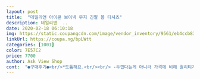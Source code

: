 ```yaml
---
layout: post 
title:  "데일리앤 아이콘 브이넥 무지 긴팔 봄 티셔츠" 
description: 데일리앤  ..
date: 2020-02-18 06:10:18 
img: https://static.coupangcdn.com/image/vendor_inventory/9561/eb4ccb839a997d0cafa620941e6c8e7864ecb03d5074d9e1dd9d6dfda7d0.jpg 
linkUrl: https://coupa.ng/bpLWtt 
categories: [1001] 
color: 7E57C2 
price: 7700 
author: Ask View Shop 
cont:  "●구매후기●<br/>*도톰해요.<br/><br/> -두껍다는게 아니라 가격에 비해 퀄리티가 있어요<br/>*타이트 하지 않고,<br/>*핏이 깔끔해요.<br/><br/>55~66사이즈 입는데 넉넉합니다.<br/><br/>가격이 저렴하긴한데 갠적으로는 좀 아쉽긴하네요<br/>갠적인 소견 ㅠㅠ<br/>길이도 딱 적당해요.<br/><br/>너무 맘에들어요~!!! 짱입니다~~!!<br/>다른색상도 구매 하려구용~^^<br/>맞으면서 이너로 입을만한 얇은 티셔츠를<br/>먼저는<br/>봄이와서 내 마음도 봄이오길바라며 기본티 급구<br/>부드러워서 좋은데 세탁하면 늘어난것같은<br/>빠진게 이거에요.<br/>ㅋㅋㅋ<br/>상품평을 잘 읽어보며 좋다는 평이많아 구매했어요<br/>생각보다 많이 타이트한 티셔츠가 아니에요.<br/><br/>앞에 부분과 뒷부분 라운드로 길게 디자인된게 아주 작은 부분이지만 뱃살있는 사람에겐 가려지는 중요포인트인거 같아요 ^^<br/>여기서 원피스 구입하고 너무 맘에 들어서 기본티도 여러색 구매했어요.<br/> 너무 맘에 들어요.<br/><br/>제가 허리가 긴편이긴하지만 일반적인 옷을사면 그리 짧다는 느낌을 못받는데 요건 허리선에 오네요 골반은 덮지못해 느낌이 쫌 짧다는 느낌적인 느낌<br/>참고로 키는 161 몸무게 58 입니당.<br/>ㅠㅠ<br/>찾다가 날씬해 보이는 옷을 아주 저렴하게<br/>최근 살이 좀 빠져서 타이트한 자켓이<br/>횡재를 했네요~!!^^<br/>" 
---
```

